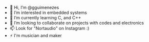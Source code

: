 - 👋 Hi, I’m @gguimenezes
- 👀 I’m interested in embedded systems 
- 🌱 I’m currently learning C, and C++
- 💞️ I’m looking to collaborate on projects with codes and electronics
- 📫 Look for "Nortaudio" on Instagram :)
- ⚡ I'm musician and maker
